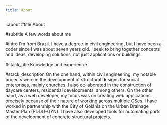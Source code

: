 ```yaml
---
title: About
---
```


::about
#title
About

#subtitle
A few words about me

#intro
I'm from Brazil. I have a degree in civil engineering, but I have been a coder
since I was about seven years old. I seek to bring together concepts and ideas,
developing solutions, not just applications or buildings.

#stack_title
Knowledge and experience

#stack_description
On the one hand, within civil engineering, my notable projects were in the development of
structural designs for social enterprises, mainly churches. I also collaborated
in the construction of daycare centers, residential developments, among others.
On the other hand, as a web developer, my focus was on creating web applications
precisely because of their nature of working across multiple OSes. I have worked
in partnership with the City of Goiânia on the Urban Drainage Master Plan (PDDU-GYN).
I have also developed tools for automating parts of the development of concrete
structural projects.
